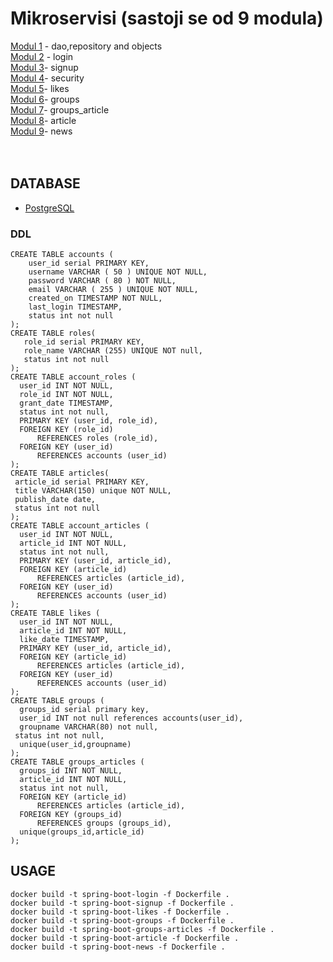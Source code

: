 # Mikroservisi (sastoji se od 9 modula)
[Modul 1](https://github.com/tdoric/modul_1) - dao,repository and objects  <br />
[Modul 2](https://github.com/tdoric/modul_2) - login  <br />
[Modul 3](https://github.com/tdoric/module_3)- signup <br />
[Modul 4](https://github.com/tdoric/module_4)- security <br />
[Modul 5](https://github.com/tdoric/module_5)- likes <br />
[Modul 6](https://github.com/tdoric/module_6)- groups <br />
[Modul 7](https://github.com/tdoric/module_7)- groups_article <br />
[Modul 8](https://github.com/tdoric/module_8)- article <br />
[Modul 9](https://github.com/tdoric/module_9)- news <br />
<br /> <br />

## DATABASE  
- [PostgreSQL](https://hub.docker.com/_/postgres)
### DDL 
``` 
CREATE TABLE accounts (
    user_id serial PRIMARY KEY,
    username VARCHAR ( 50 ) UNIQUE NOT NULL,
    password VARCHAR ( 80 ) NOT NULL,
    email VARCHAR ( 255 ) UNIQUE NOT NULL,
    created_on TIMESTAMP NOT NULL,
    last_login TIMESTAMP,
    status int not null
);
CREATE TABLE roles(
   role_id serial PRIMARY KEY,
   role_name VARCHAR (255) UNIQUE NOT null,
   status int not null
);
CREATE TABLE account_roles (
  user_id INT NOT NULL,
  role_id INT NOT NULL,
  grant_date TIMESTAMP,
  status int not null,
  PRIMARY KEY (user_id, role_id),
  FOREIGN KEY (role_id)
      REFERENCES roles (role_id),
  FOREIGN KEY (user_id)
      REFERENCES accounts (user_id)
);
CREATE TABLE articles(
 article_id serial PRIMARY KEY,
 title VARCHAR(150) unique NOT NULL,
 publish_date date,
 status int not null
);
CREATE TABLE account_articles (
  user_id INT NOT NULL,
  article_id INT NOT NULL,
  status int not null,
  PRIMARY KEY (user_id, article_id),
  FOREIGN KEY (article_id)
      REFERENCES articles (article_id),
  FOREIGN KEY (user_id)
      REFERENCES accounts (user_id)
);
CREATE TABLE likes (
  user_id INT NOT NULL,
  article_id INT NOT NULL,
  like_date TIMESTAMP,
  PRIMARY KEY (user_id, article_id),
  FOREIGN KEY (article_id)
      REFERENCES articles (article_id),
  FOREIGN KEY (user_id)
      REFERENCES accounts (user_id)
);
CREATE TABLE groups (
  groups_id serial primary key,
  user_id INT not null references accounts(user_id),
  groupname VARCHAR(80) not null,
 status int not null,
  unique(user_id,groupname)
);
CREATE TABLE groups_articles (
  groups_id INT NOT NULL,
  article_id INT NOT NULL,
  status int not null,
  FOREIGN KEY (article_id)
      REFERENCES articles (article_id),
  FOREIGN KEY (groups_id)
      REFERENCES groups (groups_id),
  unique(groups_id,article_id)
);
``` 
## USAGE
```
docker build -t spring-boot-login -f Dockerfile .
docker build -t spring-boot-signup -f Dockerfile .
docker build -t spring-boot-likes -f Dockerfile .
docker build -t spring-boot-groups -f Dockerfile .
docker build -t spring-boot-groups-articles -f Dockerfile .
docker build -t spring-boot-article -f Dockerfile .
docker build -t spring-boot-news -f Dockerfile .
```
